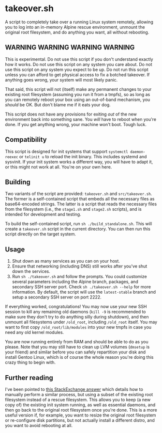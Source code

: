 # takeover.sh

A script to completely take over a running Linux system remotely, allowing you
to log into an in-memory Alpine rescue environment, unmount the original root
filesystem, and do anything you want, all without rebooting.

## WARNING WARNING WARNING WARNING

This is experimental. Do not use this script if you don't understand exactly
how it works. Do not use this script on any system you care about. Do not use
this script on any system you expect to be up. Do not run this script unless
you can afford to get physical access to fix a botched takeover. If anything
goes wrong, your system will most likely panic.

That said, this script will not (itself) make any permanent changes to your
existing root filesystem (assuming you run it from a tmpfs), so as long as you
can remotely reboot your box using an out-of-band mechanism, you *should* be OK.
But don't blame me if it eats your dog.

This script does not have any provisions for exiting *out* of the new
environment back into something sane. You *will* have to reboot when you're
done. If you get anything wrong, your machine won't boot. Tough luck.

## Compatibility

This script is designed for init systems that support `systemctl daemon-reexec`
or `telinit u` to reload the init binary. This includes systemd and sysvinit.
If your init system works a different way, you will have to adapt it, or this
might not work at all. You're on your own here.

## Building

Two variants of the script are provided: `takeover.sh` and `src/takeover.sh`.
The former is a self-contained script that embeds all the necessary files as
base64-encoded strings. The latter is a script that reads the necessary files
from the filesystem (i.e., the `stage1.sh` and `stage2.sh` scripts), and is
intended for development and testing.

To build the self-contained script, run `sh ./build_standalone.sh`. This will
create a `takeover.sh` script in the current directory. You can then run this
script directly on the target system.

## Usage

1. Shut down as many services as you can on your host.
2. Ensure that networking (including DNS) still works after you've shut down
   the services.
3. Run `sh ./takeover.sh` and follow the prompts. You could customize several
   parameters including the Alpine branch, packages, and secondary SSH server
   port. Check `sh ./takeover.sh --help` for more information. By default,
   the script will use the `latest-stable` branch and setup a secondary SSH
   server on port 2222.

If everything worked, congratulations! You may now use your new SSH session
to kill any remaining old daemons (`kill -9` is recommended to make sure they
don't try to do anything silly during shutdown), and then unmount all
filesystems under `/old_root`, including `/old_root` itself. You may want to
first copy `/old_root/lib/modules` into your new tmpfs in case you need any old
kernel modules.

You are now running entirely from RAM and should be able to do as you please.
Note that you may still have to clean up LVM volumes (`dmsetup` is your friend)
and similar before you can safely repartition your disk and install Gentoo
Linux, which is of course the whole reason you're doing this crazy thing to
begin with.

## Further reading

I've been pointed to
[this StackExchange answer](http://unix.stackexchange.com/questions/226872/how-to-shrink-root-filesystem-without-booting-a-livecd/227318#227318)
which details how to manually perform a similar process, but using a subset of
the existing root filesystem instead of a rescue filesystem. This allows you
to keep (a new copy of) the existing init system running, as well as essential
daemons, and then go back to the original root filesystem once you're done. This
is a more useful version if, for example, you want to resize the original root
filesystem or re-configure disk partitions, but not actually install a different
distro, and you want to avoid rebooting at all.
